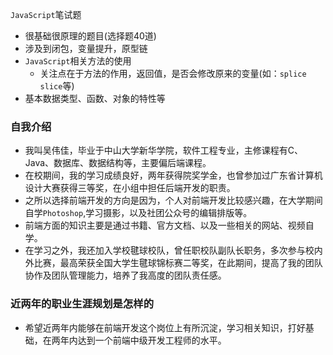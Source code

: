 `JavaScript`笔试题
 - 很基础很原理的题目(选择题40道)
 - 涉及到闭包，变量提升，原型链
 - `JavaScript`相关方法的使用
   - 关注点在于方法的作用，返回值，是否会修改原来的变量(如：`splice` `slice`等)
 - 基本数据类型、函数、对象的特性等

### 自我介绍
 - 我叫吴伟佳，毕业于中山大学新华学院，软件工程专业，主修课程有C、Java、数据库、数据结构等，主要偏后端课程。
 - 在校期间，我的学习成绩良好，两年获得院奖学金，也曾参加过广东省计算机设计大赛获得三等奖，在小组中担任后端开发的职责。
 - 之所以选择前端开发的方向是因为，个人对前端开发比较感兴趣，在大学期间自学`Photoshop`,学习摄影，以及社团公众号的编辑排版等。
 - 前端方面的知识主要是通过书籍、官方文档、以及一些相关的网站、视频自学。
 - 在学习之外，我还加入学校毽球校队，曾任职校队副队长职务，多次参与校内外比赛，最高荣获全国大学生毽球锦标赛二等奖，在此期间，提高了我的团队协作及团队管理能力，培养了我高度的团队责任感。

### 近两年的职业生涯规划是怎样的
 - 希望近两年内能够在前端开发这个岗位上有所沉淀，学习相关知识，打好基础，在两年内达到一个前端中级开发工程师的水平。
